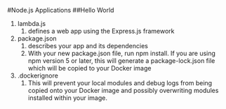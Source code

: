 #Node.js Applications
##Hello World
1) lambda.js
    1. defines a web app using the Express.js framework
2) package.json
    1. describes your app and its dependencies
	2. With your new package.json file, run npm install. If you are using npm version 5 or later, this will generate a package-lock.json file which will be copied to your Docker image
3) .dockerignore
	1. This will prevent your local modules and debug logs from being copied onto your Docker image and possibly overwriting modules installed within your image.
